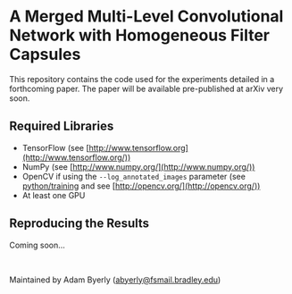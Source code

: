 # A Merged Multi-Level Convolutional Network with Homogeneous Filter Capsules

This repository contains the code used for the experiments detailed in a forthcoming paper. The paper will be available pre-published at arXiv very soon.

## Required Libraries
-   TensorFlow (see  [http://www.tensorflow.org](http://www.tensorflow.org/))
-   NumPy (see  [http://www.numpy.org/](http://www.numpy.org/))
-   OpenCV if using the `--log_annotated_images` parameter (see [python/training](python/training) and see [http://opencv.org/](http://opencv.org/))
-   At least one GPU

## Reproducing the Results

Coming soon...

&nbsp;
&nbsp;

Maintained by Adam Byerly (abyerly@fsmail.bradley.edu)
